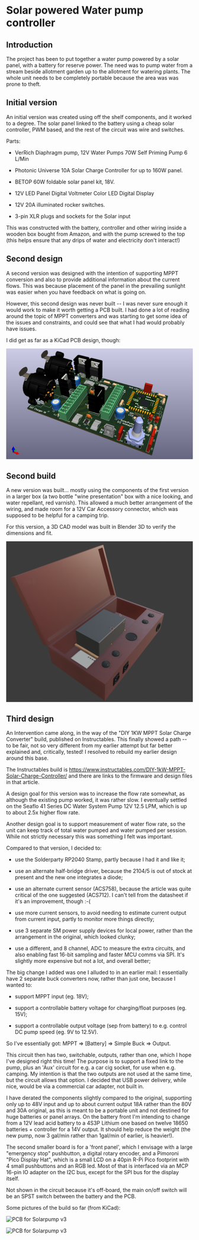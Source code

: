 Solar powered Water pump controller
===================================

## Introduction

The project has been to put together a water pump powered by a solar panel, with a battery
for reserve power. The need was to pump water from a stream beside allotment garden up to
the allotment for watering plants. The whole unit needs to be completely portable because
the area was was prone to theft.

## Initial version

An initial version was created using off the shelf components, and it worked to a degree.
The solar panel linked to the battery using a cheap solar controller, PWM based, and the
rest of the circuit was wire and switches.

Parts:

 - VerRich Diaphragm pump, 12V Water Pumps 70W Self Priming Pump 6 L/Min

 - Photonic Universe 10A Solar Charge Controller for up to 160W panel.

 - BETOP 60W foldable solar panel kit, 18V.

 - 12V LED Panel Digital Voltmeter Color LED Digital Display
 
 - 12V 20A illuminated rocker switches.

 - 3-pin XLR plugs and sockets for the Solar input


This was constructed with the battery, controller and other wiring inside a wooden box
bought from Amazon, and with the pump screwed to the top (this helps ensure that any
drips of water and electricity don't interact!)

## Second design

A second version was designed with the intention of supporting MPPT conversion and also
to provide additional information about the current flows. This was because placement of
the panel in the prevailing sunlight was easier when you have feedback on what is going
on.

However, this second design was never built -- I was never sure enough it would work to
make it worth getting a PCB built. I had done a lot of reading around the topic of MPPT
converters and was starting to get some idea of the issues and constraints, and could
see that what I had would probably have issues.

I did get as far as a KiCad PCB design, though:

![The abandoned Solarpump v2](/3dpics/solarpump%201.png)

## Second build

A new version was built... mostly using the components of the first version in a larger
box (a two bottle "wine presentation" box with a nice looking, and water repellant, red
varnish). This allowed a much better arrangement of the wiring, and made room for a 12V
Car Accessory connector, which was supposed to be helpful for a camping trip.

For this version, a 3D CAD model was built in Blender 3D to verify the dimensions and
fit.

![Solar pump in its new box](/3dpics/Render_025123.png)


## Third design

An Intervention came along, in the way of the "DIY 1KW MPPT Solar Charge Converter"
build, published on Instructables. This finally showed a path -- to be fair, not
so very different from my earlier attempt but far better explained and, critically,
tested! I resolved to rebuild my earlier design around this base.

The Instructables build is https://www.instructables.com/DIY-1kW-MPPT-Solar-Charge-Controller/
and there are links to the firmware and design files in that article.

A design goal for this version was to increase the flow rate somewhat, as although the
existing pump worked, it was rather slow. I eventually settled on the Seaflo 41 Series
DC Water System Pump 12V 12.5 LPM, which is up to about 2.5x higher flow rate.

Another design goal is to support measurement of water flow rate, so the unit can
keep track of total water pumped and water pumped per session. While not strictly
necessary this was something I felt was important.

Compared to that version, I decided to:

  - use the Solderparty RP2040 Stamp, partly because I had it and like it;

  - use an alternate half-bridge driver, because the 2104/5 is out of stock at present
    and the new one integrates a diode;

  - use an alternate current sensor (ACS758), because the article was quite critical of
    the one suggested (ACS712). I can't tell from the datasheet if it's an improvement,
    though :-(

  - use more current sensors, to avoid needing to estimate current output from current
    input, partly to monitor more things directly;

  - use 3 separate SM power supply devices for local power, rather than the arrangement
    in the original, which looked clunky;

  - use a different, and 8 channel, ADC to measure the extra circuits, and also enabling
    fast 16-bit sampling and faster MCU comms via SPI. It's slightly more expensive but
    not a lot, and overall better;

The big change I added was one I alluded to in an earlier mail: I essentially have 2
separate buck converters now, rather than just one, because I wanted to:

  - support MPPT input (eg. 18V);

  - support a controllable battery voltage for charging/float purposes (eg. 15V);

  - support a controllable output voltage (sep from battery) to e.g. control DC pump
    speed (eg. 9V to 12.5V).

So I've essentially got:  MPPT => [Battery] => Simple Buck => Output.

This circuit then has two, switchable, outputs, rather than one, which I hope I've
designed right this time! The purpose is to support a fixed link to the pump, plus an
'Aux' circuit for e.g. a car cig socket, for use when e.g. camping. My intention is that
the two outputs are not used at the same time, but the circuit allows that option. I
decided that USB power delivery, while nice, would be via a commercial car adapter,
not built in.

I have derated the components slightly compared to the original, supporting only up
to 48V input and up to about current output 18A rather than the 80V and 30A original,
as this is meant to be a portable unit and not destined for huge batteries or panel
arrays. On the battery front I'm intending to change from a 12V lead acid battery to
a 4S3P Lithium one based on twelve 18650 batteries + controller for a 14V output. It
should help reduce the weight (the new pump, now 3 gal/min rather than 1gal/min of
earlier, is heavier!).

The second smaller board is for a 'front panel', which I envisage with a large
"emergency stop" pushbutton, a digital rotary encoder, and a Pimoroni "Pico Display
Hat", which is a small LCD on a 40pin R-Pi Pico footprint with 4 small pushbuttons and
an RGB led. Most of that is interfaced via an MCP 16-pin IO adapter on the I2C bus,
except for the SPI bus for the display itself.

Not shown in the circuit because it's off-board, the main on/off switch will be an
SPST switch between the battery and the PCB.

Some pictures of the build so far (from KiCad):

![PCB for Solarpump v3](/3dpics/solarpumpv3_14r.png)

![PCB for Solarpump v3](/3dpics/solarpumpv3_15r.png)

